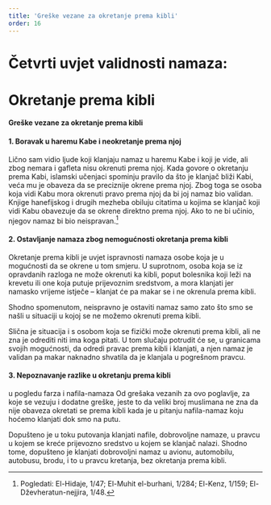 ```yaml
---
title: 'Greške vezane za okretanje prema kibli'
order: 16
---
```


# Četvrti uvjet validnosti namaza:

# Okretanje prema kibli

#### Greške vezane za okretanje prema kibli

#### 1. Boravak u haremu Kabe i neokretanje prema njoj

Lično sam vidio ljude koji klanjaju namaz u haremu Kabe
i koji je vide, ali zbog nemara i gafleta nisu okrenuti prema
njoj. Kada govore o okretanju prema Kabi, islamski učenjaci spominju pravilo da što je klanjač bliži Kabi, veća mu je
obaveza da se preciznije okrene prema njoj. Zbog toga se osoba koja vidi Kabu mora okrenuti pravo prema njoj da bi joj
namaz bio validan.
Knjige hanefijskog i drugih mezheba obiluju citatima u kojima se klanjač koji vidi Kabu obavezuje da se okrene direktno
prema njoj. Ako to ne bi učinio, njegov namaz bi bio neispravan.[^296]

#### 2. Ostavljanje namaza zbog nemogućnosti okretanja prema kibli

Okretanje prema kibli je uvjet ispravnosti namaza osobe koja
je u mogućnosti da se okrene u tom smjeru. U suprotnom,
osoba koja se iz opravdanih razloga ne može okrenuti ka kibli,
poput bolesnika koji leži na krevetu ili one koja putuje prijevoznim sredstvom, a mora klanjati jer namasko vrijeme istječe
– klanjat će pa makar se i ne okrenula prema kibli.

Shodno spomenutom, neispravno je ostaviti namaz samo zato
što smo se našli u situaciji u kojoj se ne možemo okrenuti
prema kibli.

Slična je situacija i s osobom koja se fizički može okrenuti
prema kibli, ali ne zna je odrediti niti ima koga pitati. U tom
slučaju potrudit će se, u granicama svojih mogućnosti, da
odredi pravac prema kibli i klanjati, a njen namaz je validan
pa makar naknadno shvatila da je klanjala u pogrešnom pravcu.

#### 3. Nepoznavanje razlike u okretanju prema kibli

u pogledu farza i nafila-namaza
Od grešaka vezanih za ovo poglavlje, za koje se vezuju i dodatne greške, jeste to da veliki broj muslimana ne zna da nije
obaveza okretati se prema kibli kada je u pitanju nafila-namaz
koju hoćemo klanjati dok smo na putu.

Dopušteno je u toku putovanja klanjati nafile, dobrovoljne namaze, u pravcu u kojem se kreće prijevozno sredstvo u kojem se klanjač nalazi. Shodno tome, dopušteno je klanjati dobrovoljni namaz u avionu, automobilu, autobusu, brodu, i to
u pravcu kretanja, bez okretanja prema kibli.



[^296]: Pogledati: El-Hidaje, 1/47; El-Muhit el-burhani, 1/284; El-Kenz, 1/159; El-Dževheratun-nejjira, 1/48.
